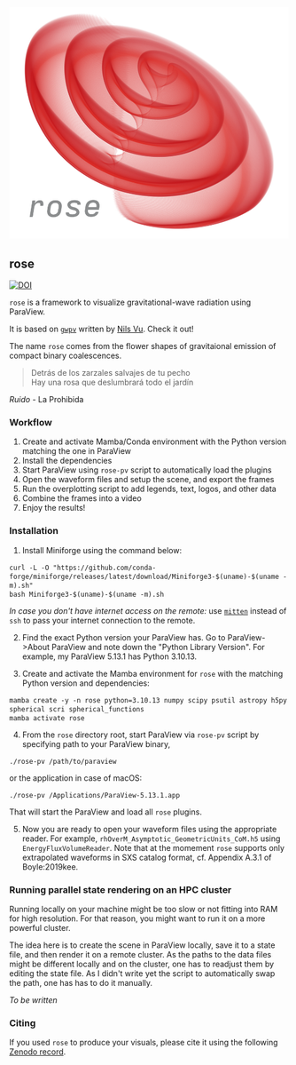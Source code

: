 ![The rose](rose.png)


## rose

[![DOI](https://zenodo.org/badge/546645837.svg)](https://doi.org/10.5281/zenodo.14627565)

`rose` is a framework to visualize gravitational-wave radiation using ParaView.

It is based on [`gwpv`](https://github.com/nilsvu/gwpv) written by [Nils Vu](https://github.com/nilsvu). Check it out!

The name `rose` comes from the flower shapes of gravitaional emission of compact binary coalescences.

> Detrás de los zarzales salvajes de tu pecho \
> Hay una rosa que deslumbrará todo el jardín

_Ruido_ - La Prohibida

### Workflow
1. Create and activate Mamba/Conda environment with the Python version matching the one in ParaView
2. Install the dependencies
3. Start ParaView using `rose-pv` script to automatically load the plugins
4. Open the waveform files and setup the scene, and export the frames
5. Run the overplotting script to add legends, text, logos, and other data
6. Combine the frames into a video
5. Enjoy the results!


### Installation

1. Install Miniforge using the command below:

```
curl -L -O "https://github.com/conda-forge/miniforge/releases/latest/download/Miniforge3-$(uname)-$(uname -m).sh"
bash Miniforge3-$(uname)-$(uname -m).sh
```

_In case you don't have internet access on the remote:_ use [`mitten`](https://github.com/unkaktus/mitten) instead of `ssh` to pass your internet connection to the remote.

2. Find the exact Python version your ParaView has. Go to ParaView->About ParaView and note down the "Python Library Version". For example, my ParaView 5.13.1 has Python 3.10.13.

3. Create and activate the Mamba environment for `rose` with the matching Python version and dependencies:

```shell
mamba create -y -n rose python=3.10.13 numpy scipy psutil astropy h5py spherical scri spherical_functions
mamba activate rose
```
4. From the `rose` directory root, start ParaView via `rose-pv` script by specifying path to your ParaView binary, 

```shell
./rose-pv /path/to/paraview
```

or the application in case of macOS:

```shell
./rose-pv /Applications/ParaView-5.13.1.app
```

That will start the ParaView and load all `rose` plugins.

5. Now you are ready to open your waveform files using the appropriate reader. For example, `rhOverM_Asymptotic_GeometricUnits_CoM.h5` using `EnergyFluxVolumeReader`.
Note that at the momement `rose` supports only extrapolated waveforms in SXS catalog format, cf. Appendix A.3.1 of Boyle:2019kee.

### Running parallel state rendering on an HPC cluster

Running locally on your machine might be too slow or not fitting into RAM for high resolution. For that reason, you might want to run it on a more powerful cluster.

The idea here is to create the scene in ParaView locally, save it to a state file, and then render it on a remote cluster. As the paths to the data files might be different locally and on the cluster, one has to readjust them by editing the state file. As I didn't write yet the script to automatically swap the path, one has has to do it manually.

_To be written_

### Citing

If you used `rose` to produce your visuals, please cite it using the following [Zenodo record](https://doi.org/10.5281/zenodo.14627565).